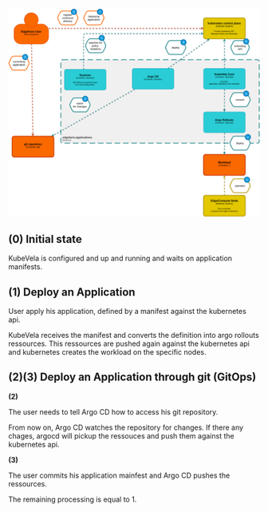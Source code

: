 ![](../assets/architecture-edgefarm.applications.png)

## **(0)** Initial state

KubeVela is configured and up and running and waits on application manifests.

## **(1)** Deploy an Application

User apply his application, defined by a manifest against the kubernetes api.

KubeVela receives the manifest and converts the definition into argo rollouts ressources.
This ressources are pushed again against the kubernetes api and kubernetes creates the workload on
the specific nodes.

## **(2)(3)** Deploy an Application through git (GitOps)

**(2)**

The user needs to tell Argo CD how to access his git repository.

From now on, Argo CD watches the repository for changes. If there any chages, argocd will pickup
the ressouces and push them against the kubernetes api.

**(3)**

The user commits his application mainfest and Argo CD pushes the ressources.

The remaining processing is equal to 1.
